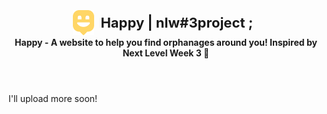 <body>
    <header style="text-align: center">
        <div id="title" style="display: flex; align-items: center; justify-content: center">
            <img style="height: 40px"
                src="./public/images/logo-icon.png" 
                alt="Logomarca da Happy"
            >
            <h1 style="font-weight: bold; font-size: 22px; font-weight: 700; margin: 10px">Happy | nlw#3project ;</h1>
        </div>
        <strong>
            Happy - A website to help you find orphanages around you! Inspired by Next
            Level Week 3 🚀
        </strong>
    </header>
    <main style="margin-top: 20px">
        <p>I'll upload more soon!</p>
        <section id="releases" class="releases topic" style="margin-top: 20px">
           
 
</body>
